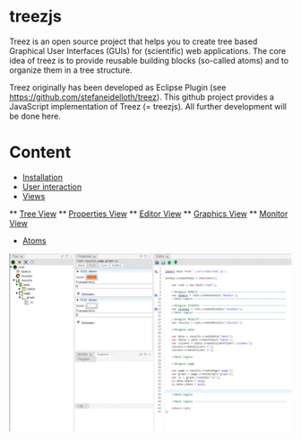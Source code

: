# treezjs
Treez is an open source project that helps you to create tree based Graphical User Interfaces (GUIs) for (scientific) web applications. The core idea of treez is to provide reusable building blocks (so-called atoms) and to organize them in a tree structure.

Treez originally has been developed as Eclipse Plugin (see https://github.com/stefaneidelloth/treez). This github project provides  a JavaScript implementation of Treez (= treezjs). All further development will be done here. 

# Content

* [Installation](doc/installation.md)
* [User interaction](doc/userInteraction.md)
* [Views](doc/views.md)

** [Tree View](./views/treeView.md)
** [Properties View](./views/propertiesView.md)
** [Editor View](./views/editorView.md)
** [Graphics View](./views/graphicsView.md)
** [Monitor View](./views/monitorView.md)

* [Atoms](doc/atoms.md)

![Screenshot](https://raw.githubusercontent.com/stefaneidelloth/treezjs/master/doc/images/treezjs.png)
